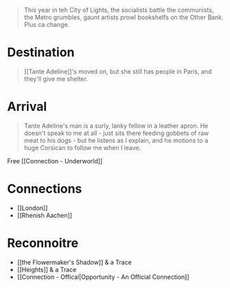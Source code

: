 > This year in teh City of Lights, the socialists battle the communists, the Metro grumbles, gaunt artists prowl bookshelfs on the Other Bank. Plus ca change.
# Destination
> [[Tante Adeline]]'s moved on, but she still has people in Paris, and they'll give me shelter.

# Arrival
> Tante Adeline's man is a surly, lanky fellow in a leather apron. He doesn't speak to me at all - just sits there feeding gobbets of raw meat to his dogs - but he listens as I explain, and he motions to a huge Corsican to follow me when I leave.

Free [[Connection - Underworld]]
# Connections
- [[London]]
- [[Rhenish Aachen]]
# Reconnoitre
- [[the Flowermaker's Shadow]] & a Trace
- [[Heights]] & a Trace
- [[Connection - Offical|Opportunity - An Official Connection]]
